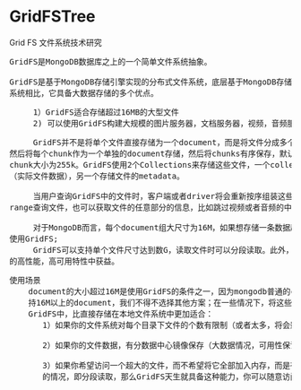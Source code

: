 # GridFSTree
Grid FS 文件系统技术研究


<pre>
GridFS是MongoDB数据库之上的一个简单文件系统抽象。

GridFS是基于MongoDB存储引擎实现的分布式文件系统，底层基于MongoDB存储机制，和其他本地文件
系统相比，它具备大数据存储的多个优点。
</pre>

<pre>
     1）GridFS适合存储超过16MB的大型文件
     2) 可以使用GridFS构建大规模的图片服务器，文档服务器，视频，音频服务器
</pre>

<pre>
     GridFS并不是将单个文件直接存储为一个document，而是将文件分成多个parts或者说chunks,
然后将每个chunk作为一个单独的document存储，然后将chunks有序保存，默认情况下，GridFS的
chunk大小为255k。GridFS使用2个Collections来存储这些文件，一个collection存储文件的chunks
（实际文件数据），另一个存储文件的metadata。

     当用户查询GridFS中的文件时，客户端或者driver将会重新按序组装这些chunks。用户可以
range查询文件，也可以获取文件的任意部分的信息，比如跳过视频或者音频的中间部分等。

     对于MongoDB而言，每个document组大尺寸为16M，如果想存储一条数据超过16M，那么只能
使用GridFS;
     GridFS可以支持单个文件尺寸达到数G，读取文件时可以分段读取。此外，GridFS可以从MongoDB
的高性能，高可用特性中获益。
</pre>

<pre>
使用场景
    document的大小超过16M是使用GridFS的条件之一，因为mongodb普通的collection无法支
    持16M以上的document，我们不得不选择其他方案；在一些情况下，将这些大文件存储在
    GridFS中，比直接存储在本地文件系统中更加适合：
       1）如果你的文件系统对每个目录下文件的个数有限制（或者太多，将会影响文件的打开速度等）。

       2）如果你的文件数据，有分数据中心镜像保存（大数据情况，可用性保证）。

       3）如果你希望访问一个超大的文件，而不希望将它全部加入内存，而是有“range access”
       的情况，即分段读取，那么GridFS天生就具备这种能力，你可以随意访问任意片段。
</pre>